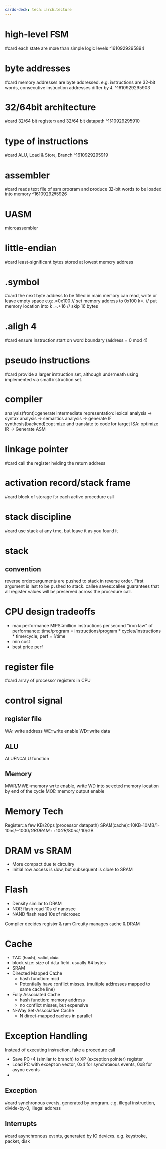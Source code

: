 ```yaml
---
cards-deck: tech::architecture
---
```


# high-level FSM
#card
each state are more than simple logic levels
^1610929295894

# byte addresses
#card
memory addresses are byte addressed.
e.g. instructions are 32-bit words, consecutive instruction addresses differ by 4.
^1610929295903

# 32/64bit architecture
#card
32/64 bit registers and 32/64 bit datapath
^1610929295910

# type of instructions
#card
ALU, Load & Store, Branch
^1610929295919


# assembler
#card
reads text file of asm program and produce 32-bit words to be loaded into memory
^1610929295926

# UASM
microassembler

# little-endian
#card
least-significant bytes stored at lowest memory address

# .symbol
#card
the next byte address to be filled in main memory
can read, write or leave empty space
e.g:
.=0x100 // set memory address to 0x100
k=. // put memory location into k
.=.+16 // skip 16 bytes

# .aligh 4
#card
ensure instruction start on word boundary (address = 0 mod 4)

# pseudo instructions
#card
provide a larger instruction set, although underneath using implemented via small instruction set.

# compiler
analysis(front)::generate intermediate representation: lexical analysis -> syntax analysis -> semantics analysis -> generate IR
synthesis(backend)::optimize and translate to code for target ISA: optimize IR -> Generate ASM

# linkage pointer
#card
call the register holding the return address

# activation record/stack frame
#card
block of storage for each active procedure call


# stack discipline
#card
use stack at any time, but leave it as you found it

# stack
## convention
reverse order::arguments are pushed to stack in reverse order. First argument is last to be pushed to stack.
callee saves::callee guarantees that all register values will be preserved across the procedure call.

# CPU design tradeoffs
* max performance
MIPS::million instructions per second
"iron law" of performance::time/program = instructions/program * cycles/instructions * time/cycle; perf = 1/time
* min cost
* best price perf

# register file
#card
array of processor registers in CPU

# control signal
## register file
WA::write address
WE::write enable
WD::write data
## ALU
ALUFN::ALU function
## Memory
MWR/MWE::memory write enable, write WD into selected memory location by end of the cycle
MOE::memory output enable

# Memory Tech
Register::a few KB/20ps (processor datapath)
SRAM(cache)::10KB-10MB/1-10ns/~$1000/GB
DRAM::~10GB/80ns/~$10/GB

# DRAM vs SRAM
- More compact due to circuitry
- Initial row access is slow, but subsequent is close to SRAM

# Flash
- Density similar to DRAM
- NOR flash read 10s of nanosec
- NAND flash read 10s of microsec

Compiler decides register & ram
Circuity manages cache & DRAM

# Cache
- TAG (hash), valid, data
- block size: size of data field. usually 64 bytes
- SRAM
- Directed Mapped Cache
  - hash function: mod
  - Potentially have conflict misses. (multiple addresses mapped to same cache line)
- Fully Associated Cache
  - hash function: memory address
  - no conflict misses, but expensive
- N-Way Set-Associative Cache
  - N direct-mapped caches in parallel

# Exception Handling
Instead of executing instruction, fake a procedure call
- Save PC+4 (similar to branch) to XP (exception pointer) register
- Load PC with exception vector, 0x4 for synchronous events, 0x8 for async events
-

## Exception
#card
synchronous events, generated by program. e.g. illegal instruction, divide-by-0, illegal address

## Interrupts
#card
asynchronous events, generated by IO devices. e.g. keystroke, packet, disk
